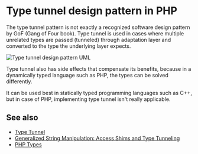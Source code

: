 # Type tunnel design pattern in PHP

The type tunnel pattern is not exactly a recognized software design pattern by
GoF (Gang of Four book). Type tunnel is used in cases where multiple unrelated
types are passed (tunneled) through adaptation layer and converted to the type
the underlying layer expects.

![Type tunnel design pattern UML](https://assets.php.earth/docs/oop/design-patterns/type-tunnel.png "Type Tunnel Design Pattern UML")

Type tunnel also has side effects that compensate its benefits, because in a
dynamically typed language such as PHP, the types can be solved differently.

It can be used best in statically typed programming languages such as C++, but
in case of PHP, implementing type tunnel isn't really applicable.

## See also

* [Type Tunnel](https://en.wikipedia.org/wiki/Type_Tunnel_pattern)
* [Generalized String Manipulation: Access Shims and Type Tunneling](http://www.drdobbs.com/generalized-string-manipulation-access-s/184401689)
* [PHP Types](http://php.net/manual/en/language.types.php)
